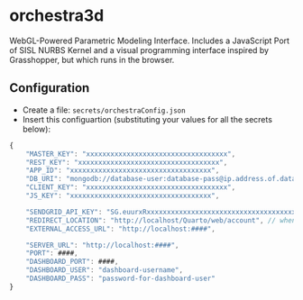 # orchestra3d
WebGL-Powered Parametric Modeling Interface. Includes a JavaScript Port of SISL NURBS Kernel and a visual programming interface inspired by Grasshopper, but which runs in the browser.

## Configuration
- Create a file: ```secrets/orchestraConfig.json```
- Insert this configuartion (substituting your values for all the secrets below):
```javascript
{
    "MASTER_KEY": "xxxxxxxxxxxxxxxxxxxxxxxxxxxxxxxxxxx",
    "REST_KEY": "xxxxxxxxxxxxxxxxxxxxxxxxxxxxxxxxxxx",
    "APP_ID": "xxxxxxxxxxxxxxxxxxxxxxxxxxxxxxxxxxx",
    "DB_URI": "mongodb://database-user:database-pass@ip.address.of.database.server:mongo-port/database-name",
    "CLIENT_KEY": "xxxxxxxxxxxxxxxxxxxxxxxxxxxxxxxxxxx",
    "JS_KEY": "xxxxxxxxxxxxxxxxxxxxxxxxxxxxxxxxxxx",

    "SENDGRID_API_KEY": "SG.euurxRxxxxxxxxxxxxxxxxxxxxxxxxxxxxxxxxxxxxxxxxxx", // SendGrid Secret Key
    "REDIRECT_LOCATION": "http://localhost/Quarto/web/account", // when users click the link in their verification email, they should be taken here
    "EXTERNAL_ACCESS_URL": "http://localhost:####",

    "SERVER_URL": "http://localhost:####",
    "PORT": ####,
    "DASHBOARD_PORT": ####,
    "DASHBOARD_USER": "dashboard-username",
    "DASHBOARD_PASS": "password-for-dashboard-user"
}
```
